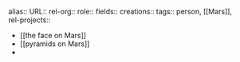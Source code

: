 alias::
URL::
rel-org::
role::
fields::
creations:: 
tags:: person, [[Mars]],  
rel-projects::

- [[the face on Mars]]
- [[pyramids on Mars]]
-